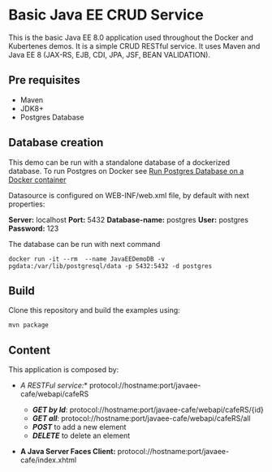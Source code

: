 # Basic Java EE CRUD Service
This is the basic Java EE 8.0 application used throughout the Docker and Kubertenes demos. It is a simple CRUD RESTful service. It uses Maven and Java EE 8 (JAX-RS, EJB, CDI, JPA, JSF, BEAN VALIDATION).

## Pre requisites

- Maven
- JDK8+
- Postgres Database

## Database creation

This demo can be run with a standalone database of a dockerized database. To run Postgres on Docker see [Run Postgres Database on a Docker container](javaee-cafe-demo/database/README.md)

Datasource is configured on WEB-INF/web.xml file, by default with next properties:

**Server:** localhost
**Port:** 5432
**Database-name:** postgres
**User:** postgres
**Password:** 123

The database can be run with next command

```
docker run -it --rm  --name JavaEEDemoDB -v pgdata:/var/lib/postgresql/data -p 5432:5432 -d postgres
```

## Build

Clone this repository and build the examples using:

```
mvn package
```

## Content

This application is composed by:

- **A RESTFul service*:** protocol://hostname:port/javaee-cafe/webapi/cafeRS

	- **_GET by Id_**: protocol://hostname:port/javaee-cafe/webapi/cafeRS/{id} 
	- **_GET all_**: protocol://hostname:port/javaee-cafe/webapi/cafeRS/all 
	- **_POST_** to add a new element
	- **_DELETE_** to delete an element


- **A Java Server Faces Client:** protocol://hostname:port/javaee-cafe/index.xhtml
